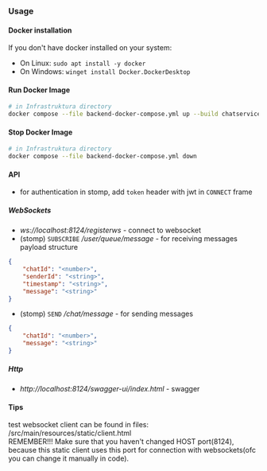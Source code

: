 ### Usage
#### Docker installation
If you don't have docker installed on your system:
- On Linux:
`sudo apt install -y docker`
- On Windows:
`winget install Docker.DockerDesktop`

#### Run Docker Image
```bash
# in Infrastruktura directory
docker compose --file backend-docker-compose.yml up --build chatservice chatservice-db
```

#### Stop Docker Image
```bash
# in Infrastruktura directory
docker compose --file backend-docker-compose.yml down
```

#### API
- for authentication in stomp, add `token` header with jwt in `CONNECT` frame
##### WebSockets
- _ws://localhost:8124/registerws_ - connect to websocket
- (stomp) `SUBSCRIBE` _/user/queue/message_ - for receiving messages
payload structure
```json
{
    "chatId": "<number>",
    "senderId": "<string>",
    "timestamp": "<string>",
    "message": "<string>"
}
```
- (stomp) `SEND` _/chat/message_ - for sending messages
```json
{
    "chatId": "<number>",
    "message": "<string>"
}
```

##### Http 
- _http://localhost:8124/swagger-ui/index.html_ - swagger

#### Tips
test websocket client can be found in files: /src/main/resources/static/client.html  
REMEMBER!!! Make sure that you haven't changed HOST port(8124), because this static client uses this port for connection with websockets(ofc you can change it manually in code).  

